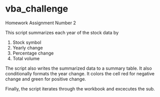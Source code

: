 # vba_challenge
Homework Assignment Number 2

This script summarizes each year of the stock data by 
  1. Stock symbol
  2. Yearly change
  3. Percentage change
  4. Total volume
  
  The script also writes the summarized data to a summary table. It also conditionally formats the year change. It colors the cell red for negative change and green for positive change.
  
Finally, the script iterates through the workbook and excecutes the sub.
